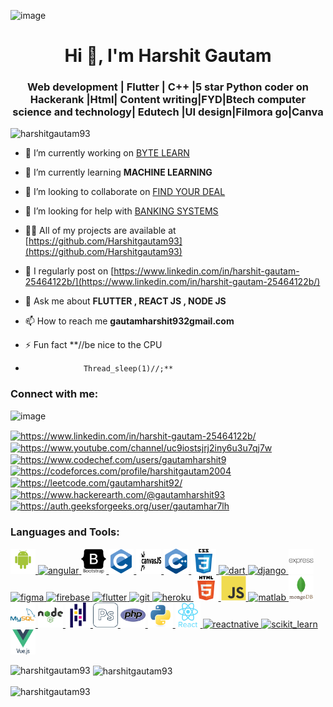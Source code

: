  ![image](https://github.com/Harshitgautam93/Harshitgautam93/assets/134795569/88badb63-c752-4d6f-bbca-5a626f35fc3f)

<h1 align="center">Hi 👋, I'm Harshit Gautam</h1>
<h3 align="center">Web development | Flutter | C++ |5 star Python coder on Hackerank |Html| Content writing|FYD|Btech computer science and technology| Edutech |UI design|Filmora go|Canva</h3>

<p align="left"> <img src="https://komarev.com/ghpvc/?username=harshitgautam93&label=Profile%20views&color=0e75b6&style=flat" alt="harshitgautam93" /> </p>

- 🔭 I’m currently working on [BYTE LEARN](https://github.com/Harshitgautam93/Byte_Learn)

- 🌱 I’m currently learning **MACHINE LEARNING**

- 👯 I’m looking to collaborate on [FIND YOUR DEAL](https://github.com/TheNoob51/find_your_deal_shopping_app)

- 🤝 I’m looking for help with [BANKING SYSTEMS](https://github.com/Harshitgautam93/Banking-systems)

- 👨‍💻 All of my projects are available at [https://github.com/Harshitgautam93](https://github.com/Harshitgautam93)

- 📝 I regularly post on [https://www.linkedin.com/in/harshit-gautam-25464122b/](https://www.linkedin.com/in/harshit-gautam-25464122b/)

- 💬 Ask me about **FLUTTER , REACT JS , NODE JS**

- 📫 How to reach me **gautamharshit932gmail.com**

- ⚡ Fun fact **//be nice to the CPU
-                  Thread_sleep(1)//;**

<h3 align="left">Connect with me:</h3>

![image](https://github.com/Harshitgautam93/Harshitgautam93/assets/134795569/6d06d319-dacb-4bc4-bd46-74978c98d2bc)

<p align="left">
<a href="https://linkedin.com/in/https://www.linkedin.com/in/harshit-gautam-25464122b/" target="blank"><img align="center" src="https://raw.githubusercontent.com/rahuldkjain/github-profile-readme-generator/master/src/images/icons/Social/linked-in-alt.svg" alt="https://www.linkedin.com/in/harshit-gautam-25464122b/" height="30" width="40" /></a>
<a href="https://www.youtube.com/c/https://www.youtube.com/channel/uc9iostsjrj2iny6u3u7qj7w" target="blank"><img align="center" src="https://raw.githubusercontent.com/rahuldkjain/github-profile-readme-generator/master/src/images/icons/Social/youtube.svg" alt="https://www.youtube.com/channel/uc9iostsjrj2iny6u3u7qj7w" height="30" width="40" /></a>
<a href="https://www.codechef.com/users/https://www.codechef.com/users/gautamharshit9" target="blank"><img align="center" src="https://cdn.jsdelivr.net/npm/simple-icons@3.1.0/icons/codechef.svg" alt="https://www.codechef.com/users/gautamharshit9" height="30" width="40" /></a>
<a href="https://codeforces.com/profile/https://codeforces.com/profile/harshitgautam2004" target="blank"><img align="center" src="https://raw.githubusercontent.com/rahuldkjain/github-profile-readme-generator/master/src/images/icons/Social/codeforces.svg" alt="https://codeforces.com/profile/harshitgautam2004" height="30" width="40" /></a>
<a href="https://www.leetcode.com/https://leetcode.com/gautamharshit92/" target="blank"><img align="center" src="https://raw.githubusercontent.com/rahuldkjain/github-profile-readme-generator/master/src/images/icons/Social/leet-code.svg" alt="https://leetcode.com/gautamharshit92/" height="30" width="40" /></a>
<a href="https://www.hackerearth.com/https://www.hackerearth.com/@gautamharshit93" target="blank"><img align="center" src="https://raw.githubusercontent.com/rahuldkjain/github-profile-readme-generator/master/src/images/icons/Social/hackerearth.svg" alt="https://www.hackerearth.com/@gautamharshit93" height="30" width="40" /></a>
<a href="https://auth.geeksforgeeks.org/user/https://auth.geeksforgeeks.org/user/gautamhar7lh" target="blank"><img align="center" src="https://raw.githubusercontent.com/rahuldkjain/github-profile-readme-generator/master/src/images/icons/Social/geeks-for-geeks.svg" alt="https://auth.geeksforgeeks.org/user/gautamhar7lh" height="30" width="40" /></a>
</p>

<h3 align="left">Languages and Tools:</h3>
<p align="left"> <a href="https://developer.android.com" target="_blank" rel="noreferrer"> <img src="https://raw.githubusercontent.com/devicons/devicon/master/icons/android/android-original-wordmark.svg" alt="android" width="40" height="40"/> </a> <a href="https://angular.io" target="_blank" rel="noreferrer"> <img src="https://angular.io/assets/images/logos/angular/angular.svg" alt="angular" width="40" height="40"/> </a> <a href="https://getbootstrap.com" target="_blank" rel="noreferrer"> <img src="https://raw.githubusercontent.com/devicons/devicon/master/icons/bootstrap/bootstrap-plain-wordmark.svg" alt="bootstrap" width="40" height="40"/> </a> <a href="https://www.cprogramming.com/" target="_blank" rel="noreferrer"> <img src="https://raw.githubusercontent.com/devicons/devicon/master/icons/c/c-original.svg" alt="c" width="40" height="40"/> </a> <a href="https://canvasjs.com" target="_blank" rel="noreferrer"> <img src="https://raw.githubusercontent.com/Hardik0307/Hardik0307/master/assets/canvasjs-charts.svg" alt="canvasjs" width="40" height="40"/> </a> <a href="https://www.w3schools.com/cpp/" target="_blank" rel="noreferrer"> <img src="https://raw.githubusercontent.com/devicons/devicon/master/icons/cplusplus/cplusplus-original.svg" alt="cplusplus" width="40" height="40"/> </a> <a href="https://www.w3schools.com/css/" target="_blank" rel="noreferrer"> <img src="https://raw.githubusercontent.com/devicons/devicon/master/icons/css3/css3-original-wordmark.svg" alt="css3" width="40" height="40"/> </a> <a href="https://dart.dev" target="_blank" rel="noreferrer"> <img src="https://www.vectorlogo.zone/logos/dartlang/dartlang-icon.svg" alt="dart" width="40" height="40"/> </a> <a href="https://www.djangoproject.com/" target="_blank" rel="noreferrer"> <img src="https://cdn.worldvectorlogo.com/logos/django.svg" alt="django" width="40" height="40"/> </a> <a href="https://expressjs.com" target="_blank" rel="noreferrer"> <img src="https://raw.githubusercontent.com/devicons/devicon/master/icons/express/express-original-wordmark.svg" alt="express" width="40" height="40"/> </a> <a href="https://www.figma.com/" target="_blank" rel="noreferrer"> <img src="https://www.vectorlogo.zone/logos/figma/figma-icon.svg" alt="figma" width="40" height="40"/> </a> <a href="https://firebase.google.com/" target="_blank" rel="noreferrer"> <img src="https://www.vectorlogo.zone/logos/firebase/firebase-icon.svg" alt="firebase" width="40" height="40"/> </a> <a href="https://flutter.dev" target="_blank" rel="noreferrer"> <img src="https://www.vectorlogo.zone/logos/flutterio/flutterio-icon.svg" alt="flutter" width="40" height="40"/> </a> <a href="https://git-scm.com/" target="_blank" rel="noreferrer"> <img src="https://www.vectorlogo.zone/logos/git-scm/git-scm-icon.svg" alt="git" width="40" height="40"/> </a> <a href="https://heroku.com" target="_blank" rel="noreferrer"> <img src="https://www.vectorlogo.zone/logos/heroku/heroku-icon.svg" alt="heroku" width="40" height="40"/> </a> <a href="https://www.w3.org/html/" target="_blank" rel="noreferrer"> <img src="https://raw.githubusercontent.com/devicons/devicon/master/icons/html5/html5-original-wordmark.svg" alt="html5" width="40" height="40"/> </a> <a href="https://developer.mozilla.org/en-US/docs/Web/JavaScript" target="_blank" rel="noreferrer"> <img src="https://raw.githubusercontent.com/devicons/devicon/master/icons/javascript/javascript-original.svg" alt="javascript" width="40" height="40"/> </a> <a href="https://www.mathworks.com/" target="_blank" rel="noreferrer"> <img src="https://upload.wikimedia.org/wikipedia/commons/2/21/Matlab_Logo.png" alt="matlab" width="40" height="40"/> </a> <a href="https://www.mongodb.com/" target="_blank" rel="noreferrer"> <img src="https://raw.githubusercontent.com/devicons/devicon/master/icons/mongodb/mongodb-original-wordmark.svg" alt="mongodb" width="40" height="40"/> </a> <a href="https://www.mysql.com/" target="_blank" rel="noreferrer"> <img src="https://raw.githubusercontent.com/devicons/devicon/master/icons/mysql/mysql-original-wordmark.svg" alt="mysql" width="40" height="40"/> </a> <a href="https://nodejs.org" target="_blank" rel="noreferrer"> <img src="https://raw.githubusercontent.com/devicons/devicon/master/icons/nodejs/nodejs-original-wordmark.svg" alt="nodejs" width="40" height="40"/> </a> <a href="https://pandas.pydata.org/" target="_blank" rel="noreferrer"> <img src="https://raw.githubusercontent.com/devicons/devicon/2ae2a900d2f041da66e950e4d48052658d850630/icons/pandas/pandas-original.svg" alt="pandas" width="40" height="40"/> </a> <a href="https://www.photoshop.com/en" target="_blank" rel="noreferrer"> <img src="https://raw.githubusercontent.com/devicons/devicon/master/icons/photoshop/photoshop-line.svg" alt="photoshop" width="40" height="40"/> </a> <a href="https://www.php.net" target="_blank" rel="noreferrer"> <img src="https://raw.githubusercontent.com/devicons/devicon/master/icons/php/php-original.svg" alt="php" width="40" height="40"/> </a> <a href="https://www.python.org" target="_blank" rel="noreferrer"> <img src="https://raw.githubusercontent.com/devicons/devicon/master/icons/python/python-original.svg" alt="python" width="40" height="40"/> </a> <a href="https://reactjs.org/" target="_blank" rel="noreferrer"> <img src="https://raw.githubusercontent.com/devicons/devicon/master/icons/react/react-original-wordmark.svg" alt="react" width="40" height="40"/> </a> <a href="https://reactnative.dev/" target="_blank" rel="noreferrer"> <img src="https://reactnative.dev/img/header_logo.svg" alt="reactnative" width="40" height="40"/> </a> <a href="https://scikit-learn.org/" target="_blank" rel="noreferrer"> <img src="https://upload.wikimedia.org/wikipedia/commons/0/05/Scikit_learn_logo_small.svg" alt="scikit_learn" width="40" height="40"/> </a> <a href="https://vuejs.org/" target="_blank" rel="noreferrer"> <img src="https://raw.githubusercontent.com/devicons/devicon/master/icons/vuejs/vuejs-original-wordmark.svg" alt="vuejs" width="40" height="40"/> </a> </p>

<p><img align="left" src="https://github-readme-stats.vercel.app/api/top-langs?username=harshitgautam93&show_icons=true&locale=en&layout=compact" alt="harshitgautam93" /></p>

<p>&nbsp;<img align="center" src="https://github-readme-stats.vercel.app/api?username=harshitgautam93&show_icons=true&locale=en" alt="harshitgautam93" /></p>

<p><img align="center" src="https://github-readme-streak-stats.herokuapp.com/?user=harshitgautam93&" alt="harshitgautam93" /></p>
